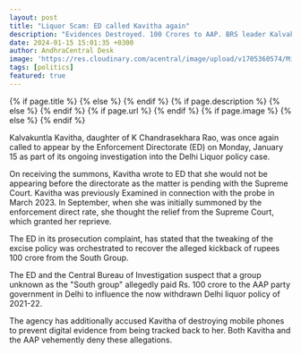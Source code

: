 ```yaml
---
layout: post
title: "Liquor Scam: ED called Kavitha again"
description: "Evidences Destroyed. 100 Crores to AAP. BRS leader Kalvakuntla Kavitha was summoned again by ED on Monday, Jan 15."
date: 2024-01-15 15:01:35 +0300
author: AndhraCentral Desk
image: 'https://res.cloudinary.com/acentral/image/upload/v1705360574/Misc/kavitha_tekz7t.jpg'
tags: [politics]
featured: true
---
```


<meta content="{{ site.title }}" property="og:site_name">
{% if page.title %}
  <meta content="{{ page.title }}" property="og:title">
{% else %}
  <meta content="{{ site.title }}" property="og:title">
{% endif %}
{% if page.description %}
  <meta content="{{ page.description }}" property="og:description">
{% else %}
  <meta content="{{ site.description }}" property="og:description">
{% endif %}
{% if page.url %}
  <meta content="{{ site.url }}{{ page.url }}" property="og:url">
{% endif %}
{% if page.image %}
  <meta content="https://res.cloudinary.com/acentral/image/upload/v1705360574/Misc/kavitha_tekz7t.jpg" property="og:image">
{% else %}
  <meta content="{{ site.url }}/images/og.png" property="og:image">
{% endif %}

Kalvakuntla Kavitha, daughter of K Chandrasekhara Rao, was once again called to appear by the Enforcement Directorate (ED) on Monday, January 15 as part of its ongoing investigation into the Delhi Liquor policy case.

On receiving the summons, Kavitha wrote to ED that she would not be appearing before the directorate as the matter is pending with the Supreme Court. Kavitha was previously Examined in connection with the probe in March 2023. In September, when she was initially summoned by the enforcement direct rate, she thought the relief from the Supreme Court, which granted her reprieve. 

The ED in its prosecution complaint, has stated that the tweaking of the excise policy was orchestrated to recover the alleged kickback of rupees 100 crore from the South Group.

The ED and the Central Bureau of Investigation suspect that a group unknown as the "South group" allegedly paid Rs. 100 crore to the AAP party government in Delhi to influence the now withdrawn Delhi liquor policy of 2021-22.

The agency has additionally accused Kavitha of destroying mobile phones to prevent digital evidence from being tracked back to her. Both Kavitha and the AAP vehemently deny these allegations.